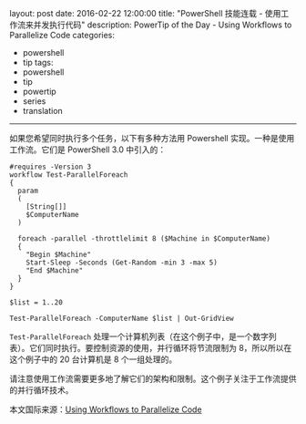 ﻿layout: post
date: 2016-02-22 12:00:00
title: "PowerShell 技能连载 - 使用工作流来并发执行代码"
description: PowerTip of the Day - Using Workflows to Parallelize Code
categories:
- powershell
- tip
tags:
- powershell
- tip
- powertip
- series
- translation
---
如果您希望同时执行多个任务，以下有多种方法用 Powershell 实现。一种是使用工作流。它们是 PowerShell 3.0 中引入的：

    #requires -Version 3
    workflow Test-ParallelForeach
    {
      param
      (
        [String[]]
        $ComputerName
      )
    
      foreach -parallel -throttlelimit 8 ($Machine in $ComputerName)
      {
        "Begin $Machine"
        Start-Sleep -Seconds (Get-Random -min 3 -max 5)
        "End $Machine"
      }
    }
    
    $list = 1..20
    
    Test-ParallelForeach -ComputerName $list | Out-GridView

`Test-ParallelForeach` 处理一个计算机列表（在这个例子中，是一个数字列表）。它们同时执行。要控制资源的使用，并行循环将节流限制为 8，所以所以在这个例子中的 20 台计算机是 8 个一组处理的。

请注意使用工作流需要更多地了解它们的架构和限制。这个例子关注于工作流提供的并行循环技术。

<!--more-->
本文国际来源：[Using Workflows to Parallelize Code](http://community.idera.com/powershell/powertips/b/tips/posts/using-workflows-to-parallelize-code)
